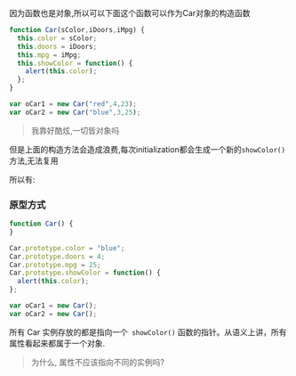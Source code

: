因为函数也是对象,所以可以下面这个函数可以作为Car对象的构造函数

```js
function Car(sColor,iDoors,iMpg) {
  this.color = sColor;
  this.doors = iDoors;
  this.mpg = iMpg;
  this.showColor = function() {
    alert(this.color);
  };
}

var oCar1 = new Car("red",4,23);
var oCar2 = new Car("blue",3,25);
```

> 我靠好酷炫,一切皆对象吗



但是上面的构造方法会造成浪费,每次initialization都会生成一个新的`showColor()`方法,无法复用

所以有:

### 原型方式

```js
function Car() {
}

Car.prototype.color = "blue";
Car.prototype.doors = 4;
Car.prototype.mpg = 25;
Car.prototype.showColor = function() {
  alert(this.color);
};

var oCar1 = new Car();
var oCar2 = new Car();
```

所有 Car 实例存放的都是指向一个` showColor()` 函数的指针。从语义上讲，所有属性看起来都属于一个对象.

> 为什么, 属性不应该指向不同的实例吗?



